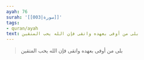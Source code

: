 ```yaml
---
ayah: 76
surah: '[[003|سورة]]'
tags:
- quran/ayah
text: بلى من أوفى بعهده واتقى فإن الله يحب المتقين
---
```

> بلى من أوفى بعهده واتقى فإن الله يحب المتقين
